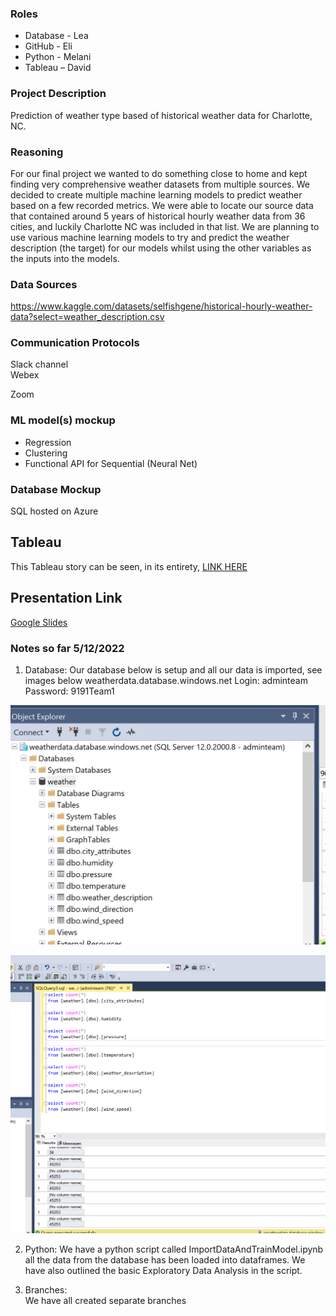 ### Roles

* Database - Lea
* GitHub - Eli
* Python - Melani
* Tableau – David

### Project Description 

Prediction of weather type based of historical weather data for Charlotte, NC.

### Reasoning

For our final project we wanted to do something close to home and kept finding very comprehensive weather datasets from multiple sources. We decided to create multiple machine learning models to predict weather based on a few recorded metrics. We were able to locate our source data that contained around 5 years of historical hourly weather data from 36 cities, and luckily Charlotte NC was included in that list. We are planning to use various machine learning models to try and predict the weather description (the target) for our models whilst using the other variables as the inputs into the models. 

### Data Sources

https://www.kaggle.com/datasets/selfishgene/historical-hourly-weather-data?select=weather_description.csv

### Communication Protocols

Slack channel  
Webex

Zoom

### ML model(s) mockup
* Regression
* Clustering
* Functional API for Sequential (Neural Net) 

### Database Mockup

SQL hosted on Azure

## Tableau

This Tableau story can be seen, in its entirety, [LINK HERE](https://public.tableau.com/app/profile/melanie.rhoden/viz/BestFinalProject_16536877692760/StoryFinal?publish=yes)

## Presentation Link

[Google Slides](https://docs.google.com/presentation/d/1DPXJdAY_6TbF73wvtwNqNIx2ekhB3iurYB-B_wn71Q8/edit?usp=sharing)



### Notes so far 5/12/2022

1) Database:
Our database below is setup and all our data is imported, see images below
weatherdata.database.windows.net
Login: adminteam
Password: 9191Team1

![Results1](Resources/DatabaseTables.png)

![Results2](Resources/Queries.png)

2) Python:
We have a python script called ImportDataAndTrainModel.ipynb all the data from the database has been loaded into dataframes.  We have also outlined the basic Exploratory Data Analysis in the script.

3) Branches:  
We have all created separate branches

